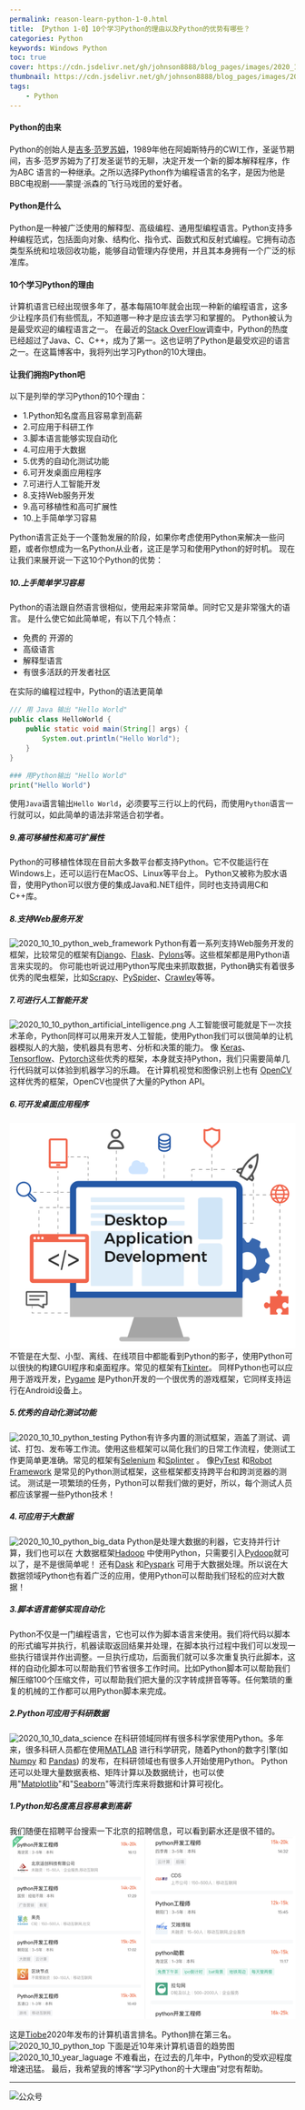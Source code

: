 ```yaml
---
permalink: reason-learn-python-1-0.html
title: 【Python 1-0】10个学习Python的理由以及Python的优势有哪些？
categories: Python
keywords: Windows Python
toc: true
cover: https://cdn.jsdelivr.net/gh/johnson8888/blog_pages/images/2020_10_10_python_artificial_intelligence.png
thumbnail: https://cdn.jsdelivr.net/gh/johnson8888/blog_pages/images/2020_10_10_python_artificial_intelligence.png
tags:
    - Python
---
```


#### **Python的由来**
Python的创始人是[吉多·范罗苏姆](https://baike.baidu.com/item/%E5%90%89%E5%A4%9A%C2%B7%E8%8C%83%E7%BD%97%E8%8B%8F%E5%A7%86)，1989年他在阿姆斯特丹的CWI工作，圣诞节期间，吉多·范罗苏姆为了打发圣诞节的无聊，决定开发一个新的脚本解释程序，作为ABC 语言的一种继承。之所以选择Python作为编程语言的名字，是因为他是BBC电视剧——蒙提·派森的飞行马戏团的爱好者。
#### **Python是什么**
Python是一种被广泛使用的解释型、高级编程、通用型编程语言。Python支持多种编程范式，包括面向对象、结构化、指令式、函数式和反射式编程。它拥有动态类型系统和垃圾回收功能，能够自动管理内存使用，并且其本身拥有一个广泛的标准库。
#### **10个学习Python的理由**
计算机语言已经出现很多年了，基本每隔10年就会出现一种新的编程语言，这多少让程序员们有些慌乱，不知道哪一种才是应该去学习和掌握的。
Python被认为是最受欢迎的编程语言之一。
在最近的[Stack OverFlow](https://stackoverflow.com/)调查中，Python的热度已经超过了Java、C、C++，成为了第一。这也证明了Python是最受欢迎的语言之一。在这篇博客中，我将列出学习Python的10大理由。
#### **让我们拥抱Python吧**
以下是列举的学习Python的10个理由：
- 1.Python知名度高且容易拿到高薪
- 2.可应用于科研工作
- 3.脚本语言能够实现自动化
- 4.可应用于大数据
- 5.优秀的自动化测试功能
- 6.可开发桌面应用程序
- 7.可进行人工智能开发
- 8.支持Web服务开发
- 9.高可移植性和高可扩展性
- 10.上手简单学习容易

Python语言正处于一个蓬勃发展的阶段，如果你考虑使用Python来解决一些问题，或者你想成为一名Python从业者，这正是学习和使用Python的好时机。
现在让我们来展开说一下这10个Python的优势：


##### **10.上手简单学习容易**
Python的语法跟自然语言很相似，使用起来非常简单。同时它又是非常强大的语言。
是什么使它如此简单呢，有以下几个特点：
- 免费的 开源的
- 高级语言
- 解释型语言
- 有很多活跃的开发者社区

在实际的编程过程中，Python的语法更简单
``` Java
/// 用 Java 输出 "Hello World"
public class HelloWorld {
    public static void main(String[] args) {
        System.out.println("Hello World");
    }
}
```

``` Python
### 用Python输出 "Hello World"
print("Hello World")
```
使用`Java`语言输出`Hello World`，必须要写三行以上的代码，而使用`Python`语言一行就可以，如此简单的语法非常适合初学者。
##### **9.高可移植性和高可扩展性**
Python的可移植性体现在目前大多数平台都支持Python。它不仅能运行在Windows上，还可以运行在MacOS、Linux等平台上。
Python又被称为胶水语音，使用Python可以很方便的集成Java和.NET组件，同时也支持调用C和C++库。
##### **8.支持Web服务开发**
![2020_10_10_python_web_framework](https://cdn.jsdelivr.net/gh/johnson8888/blog_pages/images/2020_10_10_python_web_framework.jpg)
Python有着一系列支持Web服务开发的框架，比较常见的框架有[Django](https://github.com/django/django)、[Flask](https://github.com/pallets/flask)、[Pylons](https://pylonsproject.org/)等。这些框架都是用Python语言来实现的。
你可能也听说过用Python写爬虫来抓取数据，Python确实有着很多优秀的爬虫框架，比如[Scrapy](https://scrapy.org/)、[PySpider](https://github.com/binux/pyspider)、[Crawley](http://project.crawley-cloud.com/)等等。

##### **7.可进行人工智能开发**
![2020_10_10_python_artificial_intelligence.png](https://cdn.jsdelivr.net/gh/johnson8888/blog_pages/images/2020_10_10_python_artificial_intelligence.png)
人工智能很可能就是下一次技术革命，Python同样可以用来开发人工智能，使用Python我们可以很简单的让机器模拟人的大脑，使机器具有思考、分析和决策的能力。
像 [Keras](https://keras.io/)、[Tensorflow](https://www.tensorflow.org/)、[Pytorch](https://pytorch.org/)这些优秀的框架，本身就支持Python，我们只需要简单几行代码就可以体验到机器学习的乐趣。
在计算机视觉和图像识别上也有 [OpenCV](https://github.com/opencv/opencv)这样优秀的框架，OpenCV也提供了大量的Python API。

##### **6.可开发桌面应用程序**
![2020_10_10_python_desktop_app_development](https://raw.githubusercontent.com/Johnson8888/blog_pages/master/images/2020_10_10_python_desktop_app_development.png)
不管是在大型、小型、离线、在线项目中都能看到Python的影子，使用Python可以很快的构建GUI程序和桌面程序。常见的框架有[Tkinter](https://docs.python.org/3/library/tkinter.html)。
同样Python也可以应用于游戏开发，[Pygame](https://www.pygame.org/news) 是Python开发的一个很优秀的游戏框架，它同样支持运行在Android设备上。

##### **5.优秀的自动化测试功能**
![2020_10_10_python_testing](https://cdn.jsdelivr.net/gh/johnson8888/blog_pages/images/2020_10_10_python_testing.png)
Python有许多内置的测试框架，涵盖了测试、调试、打包、发布等工作流。使用这些框架可以简化我们的日常工作流程，使测试工作更简单更准确。常见的框架有[Selenium](www.selenium.dev) 和[Splinter](https://pypi.org/project/splinter/) 。
像[PyTest](https://docs.pytest.org/en/stable/) 和[Robot Framework](https://robotframework.org/) 是常见的Python测试框架，这些框架都支持跨平台和跨浏览器的测试。
测试是一项繁琐的任务，Python可以帮我们做的更好，所以，每个测试人员都应该掌握一些Python技术！
##### **4.可应用于大数据**
![2020_10_10_python_big_data](https://cdn.jsdelivr.net/gh/johnson8888/blog_pages/images/2020_10_10_python_big_data.png)
Python是处理大数据的利器，它支持并行计算，我们也可以在 大数据框架[Hadoop](https://hadoop.apache.org/) 中使用Python，只需要引入[Pydoop](https://pypi.org/project/pydoop/)就可以了，是不是很简单呢！
还有[Dask](https://dask.org/) 和[Pyspark](https://pypi.org/project/pyspark/) 可用于大数据处理。所以说在大数据领域Python也有着广泛的应用，使用Python可以帮助我们轻松的应对大数据！
##### **3.脚本语言能够实现自动化**
Python不仅是一门编程语言，它也可以作为脚本语言来使用。我们将代码以脚本的形式编写并执行，机器读取返回结果并处理，在脚本执行过程中我们可以发现一些执行错误并作出调整。一旦执行成功，后面我们就可以多次重复执行此脚本，这样的自动化脚本可以帮助我们节省很多工作时间。比如Python脚本可以帮助我们解压缩100个压缩文件，可以帮助我们把大量的汉字转成拼音等等。任何繁琐的重复的机械的工作都可以用Python脚本来完成。

##### **2.Python可应用于科研数据**
![2020_10_10_data_science](https://cdn.jsdelivr.net/gh/johnson8888/blog_pages/images/2020_10_10_data_science.png)
在科研领域同样有很多科学家使用Python。多年来，很多科研人员都在使用[MATLAB](https://www.mathworks.com/products/matlab.html) 进行科学研究，随着Python的数字引擎(如[Numpy](https://numpy.org/) 和 [Pandas](https://pandas.pydata.org/)) 的发布，在科研领域也有很多人开始使用Python。
Python还可以处理大量数据表格、矩阵计算以及数据统计，也可以使用"[Matplotlib](https://matplotlib.org/)"和"[Seaborn](http://seaborn.pydata.org/)"等流行库来将数据和计算可视化。


##### **1.Python知名度高且容易拿到高薪**
我们随便在招聘平台搜索一下北京的招聘信息，可以看到薪水还是很不错的。
![2020_10_10_python_salary](https://raw.githubusercontent.com/Johnson8888/blog_pages/master/images/2020_10_10_python_salary.png)

这是[Tiobe](https://baike.baidu.com/item/TIOBE)2020年发布的计算机语言排名。Python排在第三名。
![2020_10_10_python_top](https://cdn.jsdelivr.net/gh/johnson8888/blog_pages/images/2020_10_10_python_top.png)
下面是近10年来计算机语音的趋势图
![2020_10_10_year_laguage](https://cdn.jsdelivr.net/gh/johnson8888/blog_pages/images/2020_10_10_year_laguage.png)
不难看出，在过去的几年中，Python的受欢迎程度增速迅猛。
最后，我希望我的博客“学习Python的十大理由”对您有帮助。
***
![公众号](https://cdn.jsdelivr.net/gh/johnson8888/blog_pages/images/page_footer.jpg)